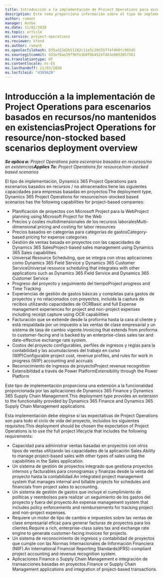 ```yaml
---
title: Introducción a la implementación de Project Operations para escenarios basados en recursos/no mantenidos en existencias
description: Este tema proporciona información sobre el tipo de implementación, Project Operations para escenarios basados en recurso/no mantenidos en existencias.
author: rumant
manager: Annbe
ms.date: 11/02/2020
ms.topic: article
ms.service: project-operations
ms.reviewer: kfend
ms.author: rumant
ms.openlocfilehash: 035ad22d2b51182c11e5c29d35f74f499fc903d5
ms.sourcegitcommit: d33ef0ae39f90fe3b0f6b4524f483e8052057361
ms.translationtype: HT
ms.contentlocale: es-ES
ms.lasthandoff: 11/03/2020
ms.locfileid: "4365629"
---
```

# <a name="project-operations-for-resourcenon-stocked-based-scenarios-deployment-overview"></a><span data-ttu-id="a427c-103">Introducción a la implementación de Project Operations para escenarios basados en recursos/no mantenidos en existencias</span><span class="sxs-lookup"><span data-stu-id="a427c-103">Project Operations for resource/non-stocked based scenarios deployment overview</span></span>

<span data-ttu-id="a427c-104">_**Se aplica a:** Project Operations para escenarios basados en recursos/no en existencias_</span><span class="sxs-lookup"><span data-stu-id="a427c-104">_**Applies To:** Project Operations for resource/non-stocked based scenarios_</span></span>

<span data-ttu-id="a427c-105">El tipo de implementación, Dynamics 365 Project Operations para escenarios basados en recursos / no almacenados tiene las siguientes capacidades para empresas basadas en proyectos:</span><span class="sxs-lookup"><span data-stu-id="a427c-105">The deployment type, Dynamics 365 Project Operations for resource/non-stocked based scenarios has the following capabilities for project-based companies:</span></span>

- <span data-ttu-id="a427c-106">Planificación de proyectos con Microsoft Project para la Web</span><span class="sxs-lookup"><span data-stu-id="a427c-106">Project planning using Microsoft Project for the Web</span></span>
- <span data-ttu-id="a427c-107">Precios y costes multidimensionales de los recursos laborales</span><span class="sxs-lookup"><span data-stu-id="a427c-107">Multi-dimensional pricing and costing for labor resources</span></span>
- <span data-ttu-id="a427c-108">Precios basados en categorías para categorías de gastos</span><span class="sxs-lookup"><span data-stu-id="a427c-108">Category-based pricing for expense categories</span></span>
- <span data-ttu-id="a427c-109">Gestión de ventas basada en proyectos con las capacidades de Dynamics 365 Sales</span><span class="sxs-lookup"><span data-stu-id="a427c-109">Project-based sales management using Dynamics 365 Sales capabilities</span></span>
- <span data-ttu-id="a427c-110">Universal Resource Scheduling, que se integra con otras aplicaciones como Dynamics 365 Field Service y Dynamics 365 Customer Service</span><span class="sxs-lookup"><span data-stu-id="a427c-110">Universal resource scheduling that integrates with other applications such as Dynamics 365 Field Service and Dynamics 365 Customer Service</span></span>
- <span data-ttu-id="a427c-111">Progreso del proyecto y seguimiento del tiempo</span><span class="sxs-lookup"><span data-stu-id="a427c-111">Project progress and Time Tracking</span></span>
- <span data-ttu-id="a427c-112">Experiencias de gestión de gastos básicas y completas para gastos de proyectos y no relacionados con proyectos, incluida la captura de recibos utilizando capacidades de OCR</span><span class="sxs-lookup"><span data-stu-id="a427c-112">Basic and full Expense management experiences for project and non-project expenses including receipt capture using OCR capabilities</span></span>
- <span data-ttu-id="a427c-113">Facturación que se extiende desde la proforma hasta la cara al cliente y está respaldada por un impuesto a las ventas de clase empresarial y un sistema de tasa de cambio vigente.</span><span class="sxs-lookup"><span data-stu-id="a427c-113">Invoicing that extends from proforma to customer-facing and is backed by an enterprise-class sales tax and date-effective exchange rate system.</span></span>
- <span data-ttu-id="a427c-114">Costos del proyecto configurables, perfiles de ingresos y reglas para la contabilidad y las acumulaciones del trabajo en curso (WIP)</span><span class="sxs-lookup"><span data-stu-id="a427c-114">Configurable project cost, revenue profiles, and rules for work in progress (WIP) accounting and accruals</span></span>
- <span data-ttu-id="a427c-115">Reconocimiento de ingresos de proyecto</span><span class="sxs-lookup"><span data-stu-id="a427c-115">Project revenue recognition</span></span>
- <span data-ttu-id="a427c-116">Extensibilidad a través de Power Platform</span><span class="sxs-lookup"><span data-stu-id="a427c-116">Extensibility through the Power Platform</span></span>

<span data-ttu-id="a427c-117">Este tipo de implementación proporciona una extensión a la funcionalidad proporcionada por las aplicaciones de Dynamics 365 Finance y Dynamics 365 Supply Chain Management.</span><span class="sxs-lookup"><span data-stu-id="a427c-117">This deployment type provides an extension to the functionality provided by Dynamics 365 Finance and Dynamics 365 Supply Chain Management applications.</span></span>

<span data-ttu-id="a427c-118">Esta implementación debe elegirse si las expectativas de Project Operations son para todo el ciclo de vida del proyecto, incluidos los siguientes requisitos:</span><span class="sxs-lookup"><span data-stu-id="a427c-118">This deployment should be chosen the expectation of Project Operations is to use the full project lifecycle that includes the following requirements:</span></span>

- <span data-ttu-id="a427c-119">Capacidad para administrar ventas basadas en proyectos con otros tipos de ventas utilizando las capacidades de la aplicación Sales.</span><span class="sxs-lookup"><span data-stu-id="a427c-119">Ability to manage project-based sales with other types of sales using the capabilities in the Sales application.</span></span>
- <span data-ttu-id="a427c-120">Un sistema de gestión de proyectos integrado que gestiona proyectos internos y facturables para cronogramas y finanzas desde la venta del proyecto hasta la contabilidad.</span><span class="sxs-lookup"><span data-stu-id="a427c-120">An integrated project management system that manages internal and billable projects for schedules and financials from project sales to accounting.</span></span>
- <span data-ttu-id="a427c-121">Un sistema de gestión de gastos que incluye el cumplimiento de políticas y reembolsos para realizar un seguimiento de los gastos del proyecto y fuera del proyecto.</span><span class="sxs-lookup"><span data-stu-id="a427c-121">An expense management system that includes policy enforcements and reimbursements for tracking project and non-project expenses.</span></span>
- <span data-ttu-id="a427c-122">Requiere un motor de tipo de cambio e impuestos sobre las ventas de clase empresarial eficaz para generar facturas de proyectos para los clientes.</span><span class="sxs-lookup"><span data-stu-id="a427c-122">Require a rich, enterprise-class sales tax and exchange rate engine to generate customer-facing invoices for projects.</span></span>
- <span data-ttu-id="a427c-123">Un sistema de reconocimiento de ingresos y contabilidad de proyectos que cumple con las Normas Internacionales de Información Financiera (NIIF).</span><span class="sxs-lookup"><span data-stu-id="a427c-123">An International Financial Reporting Standards(IFRS)-compliant project accounting and revenue recognition system.</span></span>
- <span data-ttu-id="a427c-124">Aplicaciones Finance o Supply Chain Management e integración de transacciones basadas en proyectos.</span><span class="sxs-lookup"><span data-stu-id="a427c-124">Finance or Supply Chain Management applications and integration of project-based transactions.</span></span>
